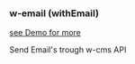 ### w-email (withEmail)

[see Demo for more](https://arturmamedov.github.io/w-email/)

Send Email's trough w-cms API